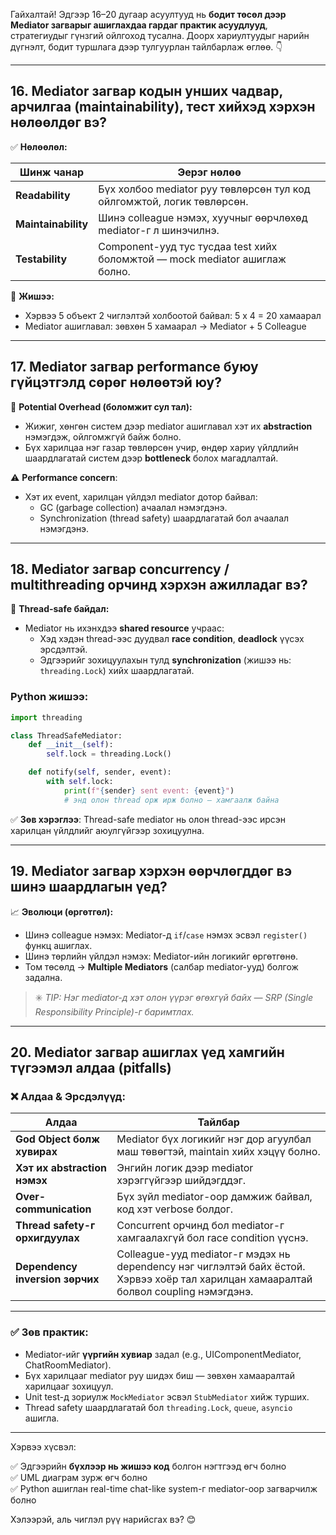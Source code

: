 Гайхалтай! Эдгээр 16–20 дугаар асуултууд нь **бодит төсөл дээр Mediator загварыг ашиглахдаа гардаг практик асуудлууд**, стратегиудыг гүнзгий ойлгоход тусална. Доорх хариултуудыг нарийн дүгнэлт, бодит туршлага дээр тулгуурлан тайлбарлаж өглөө. 👇

---

## **16. Mediator загвар кодын унших чадвар, арчилгаа (maintainability), тест хийхэд хэрхэн нөлөөлдөг вэ?**

✅ **Нөлөөлөл:**

| Шинж чанар       | Эерэг нөлөө                                             |
|------------------|----------------------------------------------------------|
| **Readability**   | Бүх холбоо mediator руу төвлөрсөн тул код ойлгомжтой, логик төвлөрсөн. |
| **Maintainability** | Шинэ colleague нэмэх, хуучныг өөрчлөхөд mediator-г л шинэчилнэ. |
| **Testability**   | Component-ууд тус тусдаа test хийх боломжтой — mock mediator ашиглаж болно. |

🔁 **Жишээ:**

- Хэрвээ 5 объект 2 чиглэлтэй холбоотой байвал: 5 x 4 = 20 хамаарал  
- Mediator ашиглавал: зөвхөн 5 хамаарал → Mediator + 5 Colleague

---

## **17. Mediator загвар performance буюу гүйцэтгэлд сөрөг нөлөөтэй юу?**

🧠 **Potential Overhead (боломжит сул тал):**
- Жижиг, хөнгөн систем дээр mediator ашиглавал хэт их **abstraction** нэмэгдэж, ойлгомжгүй байж болно.
- Бүх харилцаа нэг газар төвлөрсөн учир, өндөр хариу үйлдлийн шаардлагатай систем дээр **bottleneck** болох магадлалтай.

⚠️ **Performance concern**:
- Хэт их event, харилцан үйлдэл mediator дотор байвал:
  - GC (garbage collection) ачаалал нэмэгдэнэ.
  - Synchronization (thread safety) шаардлагатай бол ачаалал нэмэгдэнэ.

---

## **18. Mediator загвар concurrency / multithreading орчинд хэрхэн ажилладаг вэ?**

🧵 **Thread-safe байдал:**

- Mediator нь ихэнхдээ **shared resource** учраас:
  - Хэд хэдэн thread-ээс дуудвал **race condition**, **deadlock** үүсэх эрсдэлтэй.
  - Эдгээрийг зохицуулахын тулд **synchronization** (жишээ нь: `threading.Lock`) хийх шаардлагатай.

### **Python жишээ:**

```python
import threading

class ThreadSafeMediator:
    def __init__(self):
        self.lock = threading.Lock()

    def notify(self, sender, event):
        with self.lock:
            print(f"{sender} sent event: {event}")
            # энд олон thread орж ирж болно — хамгаалж байна
```

✅ **Зөв хэрэглээ**: Thread-safe mediator нь олон thread-ээс ирсэн харилцан үйлдлийг аюулгүйгээр зохицуулна.

---

## **19. Mediator загвар хэрхэн өөрчлөгддөг вэ шинэ шаардлагын үед?**

📈 **Эволюци (өргөтгөл):**

- Шинэ colleague нэмэх: Mediator-д `if`/`case` нэмэх эсвэл `register()` функц ашиглах.
- Шинэ төрлийн үйлдэл нэмэх: Mediator-ийн логикийг өргөтгөнө.
- Том төсөлд → **Multiple Mediators** (салбар mediator-ууд) болгож задална.

> ✳️ *TIP: Нэг mediator-д хэт олон үүрэг өгөхгүй байх — SRP (Single Responsibility Principle)-г баримтлах.*

---

## **20. Mediator загвар ашиглах үед хамгийн түгээмэл алдаа (pitfalls)**

### ❌ **Алдаа & Эрсдэлүүд:**

| Алдаа                                 | Тайлбар |
|---------------------------------------|---------|
| **God Object болж хувирах**            | Mediator бүх логикийг нэг дор агуулбал маш төвөгтэй, maintain хийх хэцүү болно. |
| **Хэт их abstraction нэмэх**           | Энгийн логик дээр mediator хэрэггүйгээр шийдэгддэг. |
| **Over-communication**               | Бүх зүйл mediator-оор дамжиж байвал, код хэт verbose болдог. |
| **Thread safety-г орхигдуулах**        | Concurrent орчинд бол mediator-г хамгаалахгүй бол race condition үүснэ. |
| **Dependency inversion зөрчих**      | Colleague-ууд mediator-г мэдэх нь dependency нэг чиглэлтэй байх ёстой. Хэрвээ хоёр тал харилцан хамааралтай болвол coupling нэмэгдэнэ. |

---

### ✅ **Зөв практик:**

- Mediator-ийг **үүргийн хувиар** задал (e.g., UIComponentMediator, ChatRoomMediator).
- Бүх харилцааг mediator руу шидэх биш — зөвхөн хамааралтай харилцааг зохицуул.
- Unit test-д зориулж `MockMediator` эсвэл `StubMediator` хийж турших.
- Thread safety шаардлагатай бол `threading.Lock`, `queue`, `asyncio` ашигла.

---

Хэрвээ хүсвэл:

✅ Эдгээрийн **бүхлээр нь жишээ код** болгон нэгтгээд өгч болно  
✅ UML диаграм зурж өгч болно  
✅ Python ашиглан real-time chat-like system-г mediator-оор загварчилж болно

Хэлээрэй, аль чиглэл рүү нарийсгах вэ? 😊